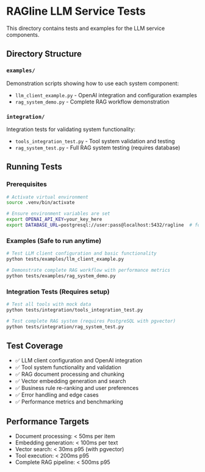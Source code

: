 # RAGline LLM Service Tests

This directory contains tests and examples for the LLM service components.

## Directory Structure

### `examples/`
Demonstration scripts showing how to use each system component:
- `llm_client_example.py` - OpenAI integration and configuration examples
- `rag_system_demo.py` - Complete RAG workflow demonstration

### `integration/`
Integration tests for validating system functionality:
- `tools_integration_test.py` - Tool system validation and testing
- `rag_system_test.py` - Full RAG system testing (requires database)

## Running Tests

### Prerequisites
```bash
# Activate virtual environment
source .venv/bin/activate

# Ensure environment variables are set
export OPENAI_API_KEY=your_key_here
export DATABASE_URL=postgresql://user:pass@localhost:5432/ragline  # for full tests
```

### Examples (Safe to run anytime)
```bash
# Test LLM client configuration and basic functionality
python tests/examples/llm_client_example.py

# Demonstrate complete RAG workflow with performance metrics
python tests/examples/rag_system_demo.py
```

### Integration Tests (Requires setup)
```bash
# Test all tools with mock data
python tests/integration/tools_integration_test.py

# Test complete RAG system (requires PostgreSQL with pgvector)
python tests/integration/rag_system_test.py
```

## Test Coverage

- ✅ LLM client configuration and OpenAI integration
- ✅ Tool system functionality and validation
- ✅ RAG document processing and chunking
- ✅ Vector embedding generation and search
- ✅ Business rule re-ranking and user preferences
- ✅ Error handling and edge cases
- ✅ Performance metrics and benchmarking

## Performance Targets

- Document processing: < 50ms per item
- Embedding generation: < 100ms per text
- Vector search: < 30ms p95 (with pgvector)
- Tool execution: < 200ms p95
- Complete RAG pipeline: < 500ms p95